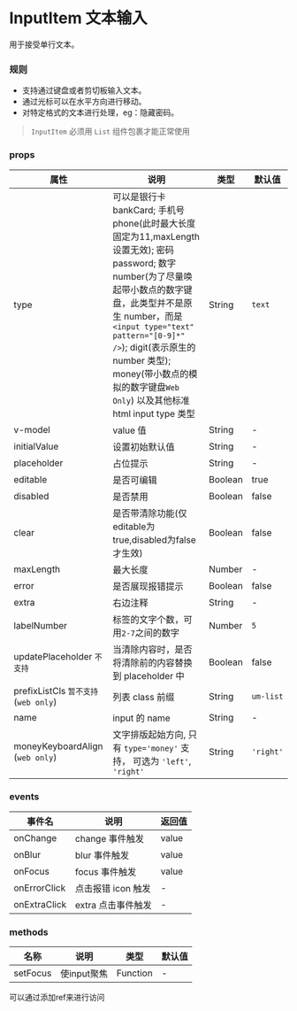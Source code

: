 # InputItem 文本输入

用于接受单行文本。

### 规则

- 支持通过键盘或者剪切板输入文本。
- 通过光标可以在水平方向进行移动。
- 对特定格式的文本进行处理，eg：隐藏密码。


> `InputItem` 必须用 `List` 组件包裹才能正常使用

### props

| 属性 | 说明 | 类型 | 默认值 |
| --- | --- | --- | --- |
| type | 可以是银行卡bankCard; 手机号phone(此时最大长度固定为11,maxLength设置无效); 密码password; 数字number(为了尽量唤起带小数点的数字键盘，此类型并不是原生 number，而是`<input type="text" pattern="[0-9]*" />`); digit(表示原生的 number 类型); money(带小数点的模拟的数字键盘`Web Only`) 以及其他标准 html input type 类型 |String | `text` |
| v-model | value 值 | String | - |
| initialValue | 设置初始默认值 | String | - |
| placeholder | 占位提示 | String | - |
| editable | 是否可编辑 | Boolean | true |
| disabled | 是否禁用	 | Boolean | false |
| clear | 是否带清除功能(仅editable为true,disabled为false才生效) | Boolean | false |
| maxLength | 最大长度 | Number | - |
| error | 是否展现报错提示 | Boolean | false |
| extra	| 右边注释 | String | - |
| labelNumber | 标签的文字个数，可用`2-7`之间的数字 | Number | `5` |
| updatePlaceholder `不支持` | 当清除内容时，是否将清除前的内容替换到 placeholder 中	 | Boolean | false |
| prefixListCls `暂不支持` (`web only`) | 列表 class 前缀 | String | `um-list`
| name | input 的 name | String | - |
| moneyKeyboardAlign (`web only`) | 文字排版起始方向, 只有 `type='money'` 支持， 可选为 `'left'`, `'right'` | String | `'right'` |


### events

| 事件名 | 说明 | 返回值 |
| --- | --- | --- |
| onChange | change 事件触发 | value |
| onBlur | blur 事件触发 | value |
| onFocus | focus 事件触发 | value |
| onErrorClick | 点击报错 icon 触发	 | - |
| onExtraClick | extra 点击事件触发	 | - |

### methods
| 名称 | 说明 | 类型 | 默认值 |
| --- | --- | --- | --- |
| setFocus | 使input聚焦 | Function | - |

可以通过添加ref来进行访问

